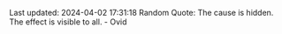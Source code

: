 Last updated: 2024-04-02 17:31:18
Random Quote: The cause is hidden. The effect is visible to all. - Ovid